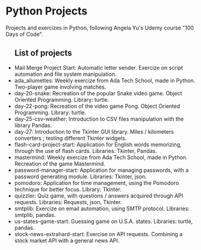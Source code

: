 # Python Projects

Projects and exercizes in Python, following Angela Yu's Udemy course "100 Days of Code".

<ul> <h2>List of projects</h2>
  <li>Mail Merge Project Start: Automatic letter sender. Exercize on script automation and file system manipulation.</li> 
  <li>ada_allumettes: Weekly exercize from Ada Tech School, made in Python. Two-player game involving matches.</li>
  <li>day-20-snake: Recreation of the popular Snake video game. Object Oriented Programming. Library: turtle.</li>
  <li>day-22-pong: Recreation of the video game Pong. Object Oriented Programming. Library: turtle.</li>
  <li>day-25-csv-weather: Introduction to CSV files manipulation with the library Pandas. </li>
  <li>day-27: Introduction to the Tkinter GUI library. Miles / kilometers converters ; testing different Tkinter widgets.</li>
  <li>flash-card-project-start: Application for English words memorizing, through the use of flash cards. Libraries: Tkinter, Pandas.</li>
  <li>mastermind: Weekly exercize from Ada Tech School, made in Python. Recreation of the game Mastermind.</li>
  <li>password-manager-start: Application for managing passwords, with a password generating module. Libraries: Tkinter, json.</li>
  <li>pomodoro: Application for time management, using the Pomodoro technique for better focus. Library: Tkinter.</li>
  <li>quizzler: Quiz game, with questions / answers acquired through API requests. Libraries: Requests, json, Tkinter.</li>
  <li>smtplib: Exercize on email automation, using SMTP protocol. Libraries: smtplib, pandas.</li>
  <li>us-states-game-start: Guessing game on U.S.A. states. Libraries: turtle, pandas.</li>
  <li>stock-news-extrahard-start: Exercise on API requests. Combining a stock market API with a general news API.</li>
</ul>
